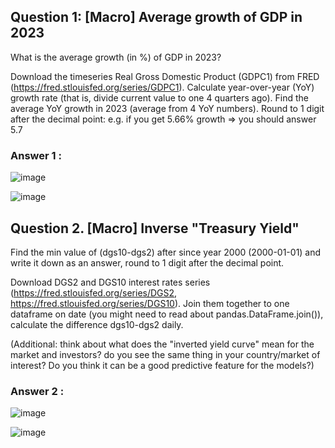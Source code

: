 
## Question 1: [Macro] Average growth of GDP in 2023

What is the average growth (in %) of GDP in 2023?

Download the timeseries Real Gross Domestic Product (GDPC1) from FRED (https://fred.stlouisfed.org/series/GDPC1). Calculate year-over-year (YoY) growth rate (that is, divide current value to one 4 quarters ago). Find the average YoY growth in 2023 (average from 4 YoY numbers). Round to 1 digit after the decimal point: e.g. if you get 5.66% growth => you should answer 5.7

### Answer 1 : 

![image](https://github.com/garjita63/stock-market-course/assets/77673886/e38a94e3-6615-4d67-a558-3e599c51af2c)

![image](https://github.com/garjita63/stock-market-course/assets/77673886/c4ed10d0-9ed9-4479-babd-6c2d7fc7c33e)


## Question 2. [Macro] Inverse "Treasury Yield"

Find the min value of (dgs10-dgs2) after since year 2000 (2000-01-01) and write it down as an answer, round to 1 digit after the decimal point.

Download DGS2 and DGS10 interest rates series (https://fred.stlouisfed.org/series/DGS2, https://fred.stlouisfed.org/series/DGS10). Join them together to one dataframe on date (you might need to read about pandas.DataFrame.join()), calculate the difference dgs10-dgs2 daily.

(Additional: think about what does the "inverted yield curve" mean for the market and investors? do you see the same thing in your country/market of interest? Do you think it can be a good predictive feature for the models?)


### Answer 2 :

![image](https://github.com/garjita63/stock-market-course/assets/77673886/971a1cb0-08e3-4a4d-9f36-969b33001f3f)

![image](https://github.com/garjita63/stock-market-course/assets/77673886/20a083ee-030f-4e06-944d-b636e6451aca)



